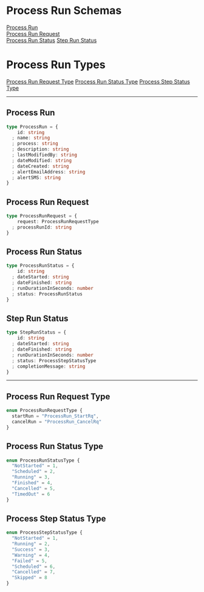 # Process Run Schemas

[Process Run](#process-run)  
[Process Run Request ](#process-run-request)  
[Process Run Status](#process-run-status) [Step Run Status](#step-run-status) 

# Process Run Types
[Process Run Request Type](#process-run-request-type) [Process Run Status Type](#process-run-status-type) [Process Step Status Type](#process-step-status-type)

---

## Process Run

```typescript
type ProcessRun = {
    id: string
  ; name: string
  ; process: string
  ; description: string
  ; lastModifiedBy: string
  ; dateModified: string
  ; dateCreated: string
  ; alertEmailAddress: string
  ; alertSMS: string
}
```
## Process Run Request

```typescript
type ProcessRunRequest = {
    request: ProcessRunRequestType
  ; processRunId: string
}
```

## Process Run Status
```typescript
type ProcessRunStatus = {
    id: string
  ; dateStarted: string
  ; dateFinished: string
  ; runDurationInSeconds: number
  ; status: ProcessRunStatus
}
```

## Step Run Status
```typescript
type StepRunStatus = {
    id: string
  ; dateStarted: string
  ; dateFinished: string
  ; runDurationInSeconds: number
  ; status: ProcessStepStatusType
  ; completionMessage: string
}
```

---

## Process Run Request Type

```typescript
enum ProcessRunRequestType {
  startRun = "ProcessRun_StartRq",
  cancelRun = "ProcessRun_CancelRq"
}
```

## Process Run Status Type
```typescript
enum ProcessRunStatusType {
  "NotStarted" = 1,
  "Scheduled" = 2,
  "Running" = 3,
  "Finished" = 4,
  "Cancelled" = 5,
  "TimedOut" = 6
}
```

## Process Step Status Type
```typescript
enum ProcessStepStatusType {
  "NotStarted" = 1,
  "Running" = 2,
  "Success" = 3,
  "Warning" = 4,
  "Failed" = 5,
  "Scheduled" = 6,
  "Cancelled" = 7,
  "Skipped" = 8
}
```